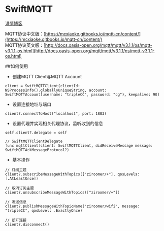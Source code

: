 # SwiftMQTT
[详情博客](http://triplecc.github.io/blog/2016-05-12-mqttshi-yong-xiao-ji/)

MQTT协议中文版：[https://mcxiaoke.gitbooks.io/mqtt-cn/content/](https://mcxiaoke.gitbooks.io/mqtt-cn/content/) <br>
MQTT协议英文版：[http://docs.oasis-open.org/mqtt/mqtt/v3.1.1/os/mqtt-v3.1.1-os.html](http://docs.oasis-open.org/mqtt/mqtt/v3.1.1/os/mqtt-v3.1.1-os.html)

##如何使用

- 创建MQTT Client与MQTT Account

```
client = SwiftMQTTClient(clientId: NSProcessInfo().globallyUniqueString, account: SwiftMQTTAccount(username: "tripleCC", password: "cg"), keepalive: 90)
```

- 设置连接地址与端口

```
client?.connectToHost("localhost", port: 1883)
```

- 设置代理并实现相关代理协议，监听收到的信息

```
self.client?.delegate = self

// SwiftMQTTClientDelegate
func mqttClient(client: SwiftMQTTClient, didReceiveMessage message: SwiftMQTTAckMessageProtocol?)
```

- 基本操作

```
// 订阅主题
client?.subscribeMessageWithTopics(["ziroomer/+"], qosLevels: [.AtLeastOnce])

// 取消订阅主题
client?.unsubscribeMessageWithTopics(["ziroomer/+"])

// 发送信息
client?.publishMessageWithTopicName("ziroomer/wifi", message: "tripleCC", qosLevel: .ExactlyOnce)

// 断开连接
client?.disconnect()
```